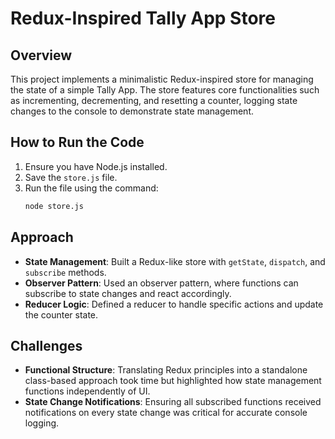 # Redux-Inspired Tally App Store

## Overview
This project implements a minimalistic Redux-inspired store for managing the state of a simple Tally App. The store features core functionalities such as incrementing, decrementing, and resetting a counter, logging state changes to the console to demonstrate state management.

## How to Run the Code
1. Ensure you have Node.js installed.
2. Save the `store.js` file.
3. Run the file using the command:
   ```bash
   node store.js


## Approach

* **State Management**: Built a Redux-like store with `getState`, `dispatch`, and `subscribe` methods.
* **Observer Pattern**: Used an observer pattern, where functions can subscribe to state changes and react accordingly.
* **Reducer Logic**: Defined a reducer to handle specific actions and update the counter state.

## Challenges

* **Functional Structure**: Translating Redux principles into a standalone class-based approach took time but highlighted how state management functions independently of UI.
* **State Change Notifications**: Ensuring all subscribed functions received notifications on every state change was critical for accurate console logging.
